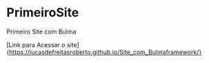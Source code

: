 # PrimeiroSite
 Primeiro Site com Bulma

[Link para Acessar o site]{https://lucasdefreitasroberto.github.io/Site_com_Bulmaframework/}

